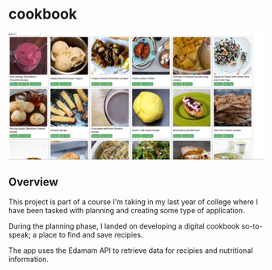 # cookbook

![](./project_images/basic_homepage_styling.png)

## Overview

This project is part of a course I'm taking in my last year of college where I have been tasked with planning and creating some type of application.

During the planning phase, I landed on developing a digital cookbook so-to-speak; a place to find and save recipies.

The app uses the Edamam API to retrieve data for recipies and nutritional information.




